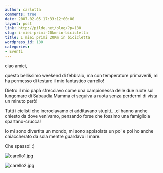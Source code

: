 ```yaml
---
author: carlotta
comments: true
date: 2007-02-05 17:33:12+00:00
layout: post
link: http://pilde.net/blog/?p=180
slug: i-miei-primi-20km-in-bicicletta
title: I miei primi 20Km in bicicletta
wordpress_id: 180
categories:
- Eventi
---
```


ciao amici,

questo bellissimo weekend di febbraio, ma con temperature primaverili, mi ha permesso di testare il mio fantastico carrello!

Dietro il mio papà sfrecciavo come una campionessa delle due ruote sul lungomare di Sabaudia.Mamma ci seguiva a ruota senza perdermi di vista un minuto però!

Tutti i ciclisti che incrociavamo ci additavano stupiti....ci hanno anche chiesto da dove venivamo, pensando forse che fossimo una famigliola spartano-crucca!

Io mi sono divertita un mondo, mi sono appisolata un po' e poi ho anche chiaccherato da sola mentre guardavo il mare.

Che spasso! :)




![carello1.jpg]({{baseurl}}/uploads/2007/02/carello1.jpg)




![carello2.jpg]({{baseurl}}/uploads/2007/02/carello2.jpg)



